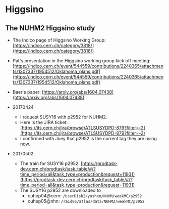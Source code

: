 # Higgsino
The NUHM2 Higgsino study
---
* The Indico page of Higgsino Working Group: 
[https://indico.cern.ch/category/3818/](https://indico.cern.ch/category/3818/)

* Pat's presentation in the Higgsino working group kick off meeting: [https://indico.cern.ch/event/544559/contributions/2240365/attachments/1307337/1954512/Oklahoma_plans.pdf](https://indico.cern.ch/event/544559/contributions/2240365/attachments/1307337/1954512/Oklahoma_plans.pdf)

* Baer's paper: [https://arxiv.org/abs/1604.07438](https://arxiv.org/abs/1604.07438)

* 20170424
  * I request SUSY16 with p2952 for NUHM2. 
  * Here is the JIRA ticket:
[https://its.cern.ch/jira/browse/ATLSUSYDPD-879?filter=-2](https://its.cern.ch/jira/browse/ATLSUSYDPD-879?filter=-2)
  * I confirmed with Joey that p2952 is the current tag they are using now.

* 20170502
  * The train for SUSY16 p2952: [https://prodtask-dev.cern.ch/prodtask/task_table/#/?time_period=all&task_type=production&request=11931](https://prodtask-dev.cern.ch/prodtask/task_table/#/?time_period=all&task_type=production&request=11931)
  * The SUSY16 p2952 are downloaded to
    * ouhep04@cern: `/UserDisk2/yushen/NUHM/weakMC/p2952`
    * ouhep05@nhn: `/raid05/atlas/data/NUHM2/weakMC/p2952`
